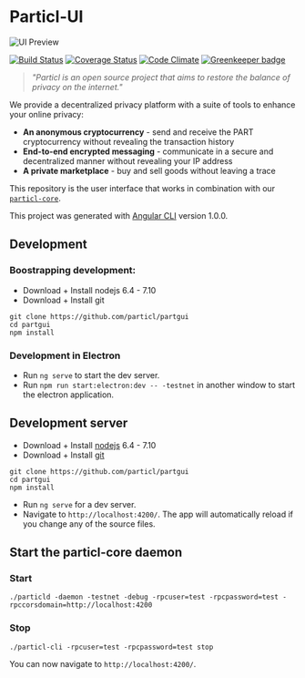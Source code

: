 # Particl-UI

![UI Preview](preview.png)

[![Build Status](https://travis-ci.org/particl/partgui.svg?branch=master)](https://travis-ci.org/particl/partgui)
[![Coverage Status](https://coveralls.io/repos/github/particl/partgui/badge.svg?branch=master)](https://coveralls.io/github/particl/partgui?branch=master)
[![Code Climate](https://codeclimate.com/github/particl/partgui/badges/gpa.svg)](https://codeclimate.com/github/particl/partgui)
[![Greenkeeper badge](https://badges.greenkeeper.io/particl/partgui.svg)](https://greenkeeper.io/)

> *"Particl is an open source project that aims to restore the balance of privacy on the internet."* 

We provide a decentralized privacy platform with a suite of tools to enhance your online privacy:
* **An anonymous cryptocurrency** - send and receive the PART cryptocurrency without revealing the transaction history
* **End-to-end encrypted messaging** - communicate in a secure and decentralized manner without revealing your IP address
* **A private marketplace** - buy and sell goods without leaving a trace

This repository is the user interface that works in combination with our [`particl-core`](https://github.com/particl/particl-core).

This project was generated with [Angular CLI](https://github.com/angular/angular-cli) version 1.0.0.

## Development

### Boostrapping development:
* Download + Install nodejs 6.4 - 7.10
* Download + Install git

```
git clone https://github.com/particl/partgui
cd partgui
npm install
```

### Development in Electron
* Run `ng serve` to start the dev server.
* Run `npm run start:electron:dev -- -testnet` in another window to start the electron application.

## Development server
* Download + Install [nodejs](https://nodejs.org/) 6.4 - 7.10
* Download + Install [git](https://git-scm.com/)

```
git clone https://github.com/particl/partgui
cd partgui
npm install
```
* Run `ng serve` for a dev server. 
* Navigate to `http://localhost:4200/`. The app will automatically reload if you change any of the source files.

## Start the particl-core daemon
### Start
```
./particld -daemon -testnet -debug -rpcuser=test -rpcpassword=test -rpccorsdomain=http://localhost:4200
```

### Stop
```
./particl-cli -rpcuser=test -rpcpassword=test stop
```

You can now navigate to `http://localhost:4200/`.
